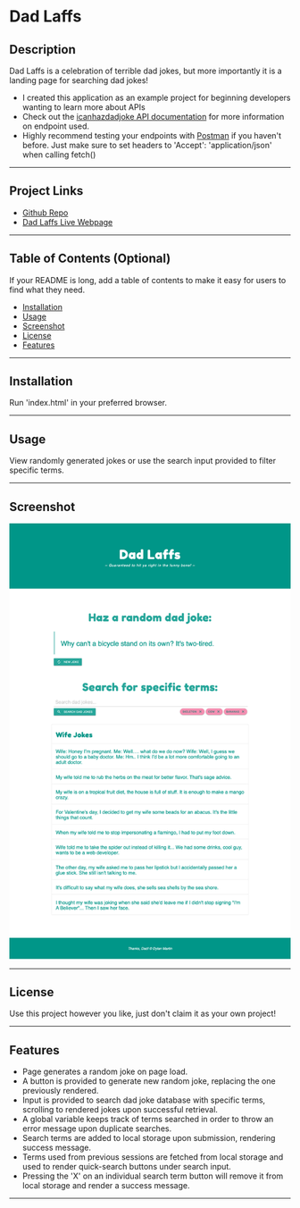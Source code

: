 # Dad Laffs

## Description

Dad Laffs is a celebration of terrible dad jokes, but more importantly it is a landing page for searching dad jokes!

- I created this application as an example project for beginning developers wanting to learn more about APIs
- Check out the [icanhazdadjoke API documentation](https://icanhazdadjoke.com/api) for more information on endpoint used.
- Highly recommend testing your endpoints with [Postman](https://www.postman.com/) if you haven't before. Just make sure to set headers to 'Accept': 'application/json' when calling fetch()

----

## Project Links

- [Github Repo](https://github.com/therealdylanmartin/dad-joke-api)
- [Dad Laffs Live Webpage](https://therealdylanmartin.github.io/dad-joke-api/)

----

## Table of Contents (Optional)

If your README is long, add a table of contents to make it easy for users to find what they need.

- [Installation](#installation)
- [Usage](#usage)
- [Screenshot](#screenshot)
- [License](#license)
- [Features](#features)

----

## Installation

Run 'index.html' in your preferred browser.

----

## Usage

View randomly generated jokes or use the search input provided to filter specific terms.

----

## Screenshot

![alt text](assets/images/dad-joke-api_screenshot.png)

----

## License

Use this project however you like, just don't claim it as your own project!

----

## Features

- Page generates a random joke on page load.
- A button is provided to generate new random joke, replacing the one previously rendered.
- Input is provided to search dad joke database with specific terms, scrolling to rendered jokes upon successful retrieval.
- A global variable keeps track of terms searched in order to throw an error message upon duplicate searches.
- Search terms are added to local storage upon submission, rendering success message.
- Terms used from previous sessions are fetched from local storage and used to render quick-search buttons under search input.
- Pressing the 'X' on an individual search term button will remove it from local storage and render a success message.

----